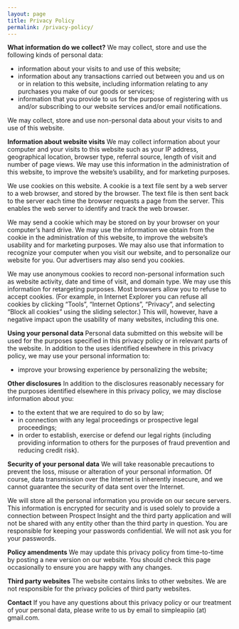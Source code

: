 ```yaml
---
layout: page
title: Privacy Policy
permalink: /privacy-policy/
---
```


**What information do we collect?**
We may collect, store and use the following kinds of personal data:

* information about your visits to and use of this website;
* information about any transactions carried out between you and us on or in relation to this website, including information relating to any purchases you make of our goods or services;
* information that you provide to us for the purpose of registering with us and/or subscribing to our website services and/or email notifications.

We may collect, store and use non-personal data about your visits to and use of this website.

**Information about website visits**
We may collect information about your computer and your visits to this website such as your IP address, geographical location, browser type, referral source, length of visit and number of page views. We may use this information in the administration of this website, to improve the website’s usability, and for marketing purposes.

We use cookies on this website. A cookie is a text file sent by a web server to a web browser, and stored by the browser. The text file is then sent back to the server each time the browser requests a page from the server. This enables the web server to identify and track the web browser.

We may send a cookie which may be stored on by your browser on your computer’s hard drive. We may use the information we obtain from the cookie in the administration of this website, to improve the website’s usability and for marketing purposes. We may also use that information to recognize your computer when you visit our website, and to personalize our website for you. Our advertisers may also send you cookies.

We may use anonymous cookies to record non-personal information such as website activity, date and time of visit, and domain type. We may use this information for retargeting purposes.
Most browsers allow you to refuse to accept cookies. (For example, in Internet Explorer you can refuse all cookies by clicking “Tools”, “Internet Options”, “Privacy”, and selecting “Block all cookies” using the sliding selector.) This will, however, have a negative impact upon the usability of many websites, including this one.

**Using your personal data**
Personal data submitted on this website will be used for the purposes specified in this privacy policy or in relevant parts of the website.
In addition to the uses identified elsewhere in this privacy policy, we may use your personal information to:

* improve your browsing experience by personalizing the website;

**Other disclosures**
In addition to the disclosures reasonably necessary for the purposes identified elsewhere in this privacy policy, we may disclose information about you:

* to the extent that we are required to do so by law;
* in connection with any legal proceedings or prospective legal proceedings;
* in order to establish, exercise or defend our legal rights (including providing information to others for the purposes of fraud prevention and reducing credit risk).

**Security of your personal data**
We will take reasonable precautions to prevent the loss, misuse or alteration of your personal information. Of course, data transmission over the Internet is inherently insecure, and we cannot guarantee the security of data sent over the Internet.

We will store all the personal information you provide on our secure servers. This information is encrypted for security and is used solely to provide a connection between Prospect Insight and the third party application and will not be shared with any entity other than the third party in question.
You are responsible for keeping your passwords confidential. We will not ask you for your passwords.

**Policy amendments**
We may update this privacy policy from time-to-time by posting a new version on our website. You should check this page occasionally to ensure you are happy with any changes.

**Third party websites**
The website contains links to other websites. We are not responsible for the privacy policies of third party websites.

**Contact**
If you have any questions about this privacy policy or our treatment of your personal data, please write to us by email to simpleapiio (at) gmail.com.
